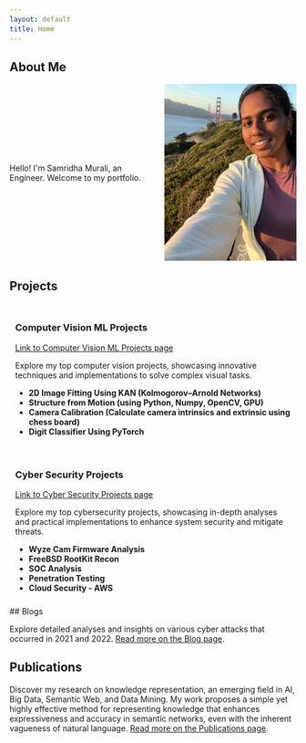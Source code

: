 ```yaml
---
layout: default
title: Home
---
```


## About Me

<div style="display: flex; align-items: center;">
  <div style="flex: 1; padding-right: 20px;">
    Hello! I'm Samridha Murali, an Engineer. Welcome to my portfolio.
    <!-- Additional About Me content can go here. -->
  </div>
  <div style="flex: 1; padding-left: 20px;">
    <img src="photo.jpg" alt="Samridha Murali" style="max-width: 100%; height: auto;">
  </div>
</div>

## Projects

<div style="flex: 1; padding: 10px;">
  <h3>Computer Vision ML Projects</h3>
  <a href="{{ site.baseurl }}/computer_vision_projects.md">Link to Computer Vision ML Projects page</a>
  <p>Explore my top computer vision projects, showcasing innovative techniques and implementations to solve complex visual tasks.</p>
  <ul>
    <li><strong>2D Image Fitting Using KAN (Kolmogorov–Arnold Networks)</strong></li>
    <li><strong>Structure from Motion (using Python, Numpy, OpenCV, GPU)</strong></li>
    <li><strong>Camera Calibration (Calculate camera intrinsics and extrinsic using chess board)</strong></li>
    <li><strong>Digit Classifier Using PyTorch</strong></li>
  </ul>
</div>

<div style="flex: 1; padding: 10px;">
  <h3>Cyber Security Projects</h3>
  <a href="{{ site.baseurl }}/cyber_security_projects.md">Link to Cyber Security Projects page</a>
  <p>Explore my top cybersecurity projects, showcasing in-depth analyses and practical implementations to enhance system security and mitigate threats.</p>
  <ul>
    <li><strong>Wyze Cam Firmware Analysis</strong></li>
    <li><strong>FreeBSD RootKit Recon</strong></li>
    <li><strong>SOC Analysis</strong></li>
    <li><strong>Penetration Testing</strong></li>
    <li><strong>Cloud Security - AWS</strong></li>
  </ul>
</div>
## Blogs

Explore detailed analyses and insights on various cyber attacks that occurred in 2021 and 2022. [Read more on the Blog page](blogs.md).

## Publications

Discover my research on knowledge representation, an emerging field in AI, Big Data, Semantic Web, and Data Mining. My work proposes a simple yet highly effective method for representing knowledge that enhances expressiveness and accuracy in semantic networks, even with the inherent vagueness of natural language. [Read more on the Publications page](publications.md).
